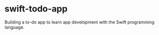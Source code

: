 # swift-todo-app
Building a to-do app to learn app development with the Swift programming language.
